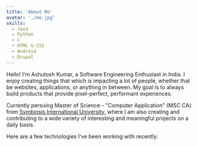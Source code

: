 ```yaml
---
title: 'About Me'
avatar: './me.jpg'
skills:
  - Java
  - Python
  - C
  - HTML & CSS
  - Android
  - Drupal
---
```


Hello! I'm Ashutosh Kumar, a Software Engineering Enthusiast in India.
I enjoy creating things that which is impacting a lot of people, whether that be websites, applications, or anything in between. My goal is to always build products that provide pixel-perfect, performant experiences.

Currently persuing Master of Science - "Computer Application" (MSC CA) from [Symbiosis International University](https://www.siu.edu.in/), where I am also creating and contributing to a wide variety of interesting and meaningful projects on a daily basis.

Here are a few technologies I've been working with recently:
